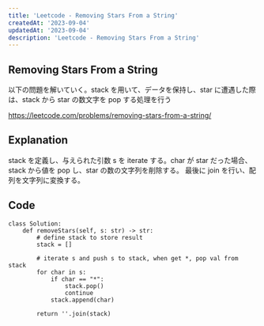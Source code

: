 ```yaml
---
title: 'Leetcode - Removing Stars From a String'
createdAt: '2023-09-04'
updatedAt: '2023-09-04'
description: 'Leetcode - Removing Stars From a String'
---
```


## Removing Stars From a String

以下の問題を解いていく。stack を用いて、データを保持し、star に遭遇した際は、stack から star の数文字を pop する処理を行う

https://leetcode.com/problems/removing-stars-from-a-string/

## Explanation

stack を定義し、与えられた引数 s を iterate する。char が star だった場合、stack から値を pop し、star の数の文字列を削除する。
最後に join を行い、配列を文字列に変換する。

## Code

```
class Solution:
    def removeStars(self, s: str) -> str:
        # define stack to store result
        stack = []

        # iterate s and push s to stack, when get *, pop val from stack
        for char in s:
            if char == "*":
                stack.pop()
                continue
            stack.append(char)

        return ''.join(stack)
```
